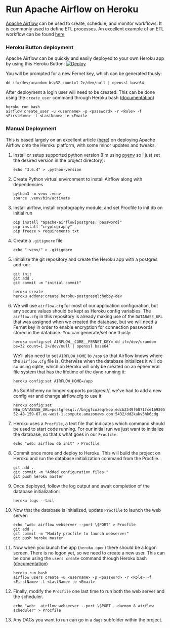 # Run Apache Airflow on Heroku
[Apache Airflow](https://airflow.apache.org/) can be used to create, schedule, and monitor workflows.  It is commonly used to define ETL processes.  An excellent example of an ETL workflow can be found [here](https://gtoonstra.github.io/etl-with-airflow/etlexample.html)

### Heroku Button deployment
Apache Airflow can be quickly and easily deployed to your own Heroku app by using this Heroku Button:
[![Deploy](https://www.herokucdn.com/deploy/button.svg)](https://heroku.com/deploy)

You will be prompted for a new Fernet key, which can be generated thusly:

    dd if=/dev/urandom bs=32 count=1 2>/dev/null | openssl base64

After deployment a login user will need to be created.  This can be done using the `create_user` command through Heroku bash ([documentation](https://airflow.apache.org/cli.html#create_user))
    
    heroku run bash
    airflow create_user -u <username> -p <password> -r <Role> -f <FirstName> -l <LastName> -e <Email>
    

### Manual Deployment
This is based largely on an excellent article ([here](https://medium.com/@damesavram/running-airflow-on-heroku-ed1d28f8013d)) on deploying Apache Airflow onto the Heroku platform, with some minor updates and tweaks.


1. Install or setup supported python version (I'm using [pyenv](https://github.com/pyenv/pyenv) so I just set the desired version in the project directory):
    ```
    echo "3.6.4" > .python-version
    ```
1. Create Python virtual environment to install Airflow along with dependencies
    ```
    python3 -m venv .venv
    source .venv/bin/activate
    ```

1. Install airflow, install cryptography module, and set Procfile to init db on initial run
    ```
    pip install "apache-airflow[postgres, password]"
    pip install "cryptography"
    pip freeze > requirements.txt
    ```

1. Create a `.gitignore` file
    ```
    echo ".venv/" > .gitignore
    ```

1. Initialize the git repository and create the Heroku app with a postgres add-on:
    ```
    git init
    git add .
    git commit -m "initial commit"

    heroku create
    heroku addons:create heroku-postgresql:hobby-dev
    ```

1. We will use `airflow.cfg` for most of our application configuration, but any secure values should be kept as Heroku config variables.  The `airflow.cfg` in this repository is already making use of the `DATABASE_URL` that was assigned when we created the database, but we will need a Fernet key in order to enable encryption for connection passwords stored in the database.  You can generate/set one thusly:
    ```
    heroku config:set AIRFLOW__CORE__FERNET_KEY=`dd if=/dev/urandom bs=32 count=1 2>/dev/null | openssl base64`
    ```
    We'll also need to set `AIRFLOW_HOME` to `/app` so that Airflow knows where the `airflow.cfg` file is.  Otherwise when the database initializes it will do so using sqlite, which on Heroku will only be created on an ephemeral file system that has the lifetime of the dyno running it:
    ```
    heroku config:set AIRFLOW_HOME=/app
    ```
    As SqlAlchemy no longer supports postgres://, we've had to add a new config var and change airflow.cfg to use it:
    ```
    heroku config:set NEW_DATABASE_URL=postgresql://bnjgfcozeqrkop:edcb2549f6871fce169205651b4cabd5614f65a9ef1e4dfe486a1fb06015aa96@ec2-52-48-159-67.eu-west-1.compute.amazonaws.com:5432/dd2kakv5hk6cdg

1. Heroku uses a `Procfile`, a text file that indicates which command should be used to start code running.  For our initial run we just want to initialize the database, so that's what goes in our `Procfile`:
    ```
    echo "web: airflow db init" > Procfile
    ```

1. Commit once more and deploy to Heroku.  This will build the project on Heroku and run the database initialization command from the Procfile.  
    ```
    git add .
    git commit -m "Added configuration files."
    git push heroku master
    ```

1. Once deployed, follow the log output and await completion of the database initialization:
    ```
    heroku logs --tail
    ```

1. Now that the database is initialized, update `Procfile` to launch the web server:
    ```
    echo "web: airflow webserver --port \$PORT" > Procfile
    git add .
    git commit -m "Modify procfile to launch webserver"
    git push heroku master
    ```

1. Now when you launch the app (`heroku open`) there should be a logon screen.  There is no logon yet, so we need to create a new user.  This can be done using the `users create` command through Heroku bash ([documentation](https://airflow.apache.org/cli.html#create_user))
    ```
    heroku run bash
    airflow users create -u <username> -p <password> -r <Role> -f <FirstName> -l <LastName> -e <Email>
    ```

1. Finally, modify the `Procfile` one last time to run both the web server and the scheduler.  
    ```
    echo "web:  airflow webserver --port \$PORT --daemon & airflow scheduler" > Procfile
    ```

1. Any DAGs you want to run can go in a `dags` subfolder within the project.
